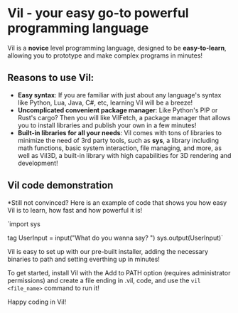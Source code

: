 # Vil - your easy go-to powerful programming language

Vil is a **novice** level programming language, designed to be **easy-to-learn**, allowing you to prototype and make complex programs in minutes!

## Reasons to use Vil:

- **Easy syntax**: If you are familiar with just about any language's syntax like Python, Lua, Java, C#, etc, learning Vil will be a breeze!
- **Uncomplicated convenient package manager**: Like Python's PIP or Rust's cargo? Then you will like VilFetch, a package manager that allows you to install libraries and publish your own in a few minutes!
- **Built-in libraries for all your needs**: Vil comes with tons of libraries to minimize the need of 3rd party tools, such as **sys**, a library including math functions, basic system interaction, file managing, and more, as well as Vil3D, a built-in library with high capabilities for 3D rendering and development!


## Vil code demonstration

*Still not convinced? Here is an example of code that shows you how easy Vil is to learn, how fast and how powerful it is!

`import sys

tag UserInput = input("What do you wanna say? ")
sys.output(UserInput)`

Vil is easy to set up with our pre-built installer, adding the necessary binaries to path and setting everthing up in minutes!

To get started, install Vil with the Add to PATH option (requires administrator permissions) and create a file ending in .vil, code, and use the `vil <file_name>` command to run it!

Happy coding in Vil!
